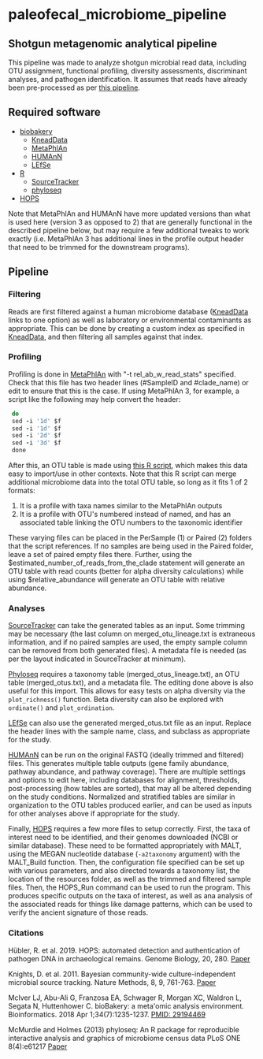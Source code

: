 # paleofecal_microbiome_pipeline
## Shotgun metagenomic analytical pipeline

This pipeline was made to analyze shotgun microbial read data, including OTU assignment, functional profiling, diversity assessments, discriminant analyses, and pathogen identification. It assumes that reads have already been pre-processed as per [this pipeline](https://github.com/kelsey-witt/diet-taxonomy-pipeline). 

## Required software

* [biobakery](https://github.com/biobakery/biobakery)
  * [KneadData](https://github.com/biobakery/biobakery/wiki/kneaddata)
  * [MetaPhlAn](https://github.com/biobakery/biobakery/wiki/metaphlan2)
  * [HUMAnN](https://github.com/biobakery/biobakery/wiki/humann2)
  * [LEfSe](https://github.com/biobakery/biobakery/wiki/lefse)
* [R](https://www.r-project.org/)
  * [SourceTracker](https://github.com/danknights/sourcetracker)
  * [phyloseq](https://github.com/joey711/phyloseq)
* [HOPS](https://github.com/rhuebler/HOPS)

Note that MetaPhlAn and HUMAnN have more updated versions than what is used here (version 3 as opposed to 2) that are generally functional in the described pipeline below, but may require a few additional tweaks to work exactly (i.e. MetaPhlAn 3 has additional lines in the profile output header that need to be trimmed for the downstream programs).

## Pipeline

### Filtering

Reads are first filtered against a human microbiome database ([KneadData](https://github.com/biobakery/biobakery/wiki/kneaddata) links to one option) as well as laboratory or environmental contaminants as appropriate. This can be done by creating a custom index as specified in [KneadData](https://github.com/biobakery/biobakery/wiki/kneaddata), and then filtering all samples against that index.

### Profiling

Profiling is done in [MetaPhlAn](https://github.com/biobakery/biobakery/wiki/metaphlan2) with "-t rel_ab_w_read_stats" specified. Check that this file has two header lines (#SampleID and #clade_name) or edit to ensure that this is the case. If using MetaPhlAn 3, for example, a script like the following may help convert the header:

```for f in *txt 
 do 
 sed -i '1d' $f
 sed -i '1d' $f 
 sed -i '2d' $f 
 sed -i '3d' $f
 done
```

After this, an OTU table is made using [this R script](merge.table.R), which makes this data easy to import/use in other contexts. Note that this R script can merge additional microbiome data into the total OTU table, so long as it fits 1 of 2 formats:

1. It is a profile with taxa names similar to the MetaPhlAn outputs
2. It is a profile with OTU's numbered instead of named, and has an associated table linking the OTU numbers to the taxonomic identifier

These varying files can be placed in the PerSample (1) or Paired (2) folders that the script references. If no samples are being used in the Paired folder, leave a set of paired empty files there. Further, using the $estimated_number_of_reads_from_the_clade statement will generate an OTU table with read counts (better for alpha diversity calculations) while using $relative_abundance will generate an OTU table with relative abundance. 

### Analyses

[SourceTracker](https://github.com/danknights/sourcetracker) can take the generated tables as an input. Some trimming may be necessary (the last column on merged_otu_lineage.txt is extraneous information, and if no paired samples are used, the empty sample column can be removed from both generated files). A metadata file is needed (as per the layout indicated in SourceTracker at minimum).

[Phyloseq](https://github.com/joey711/phyloseq) requires a taxonomy table (merged_otus_lineage.txt), an OTU table (merged_otus.txt), and a metadata file. The editing done above is also useful for this import. This allows for easy tests on alpha diversity via the `plot_richness()` function. Beta diversity can also be explored with `ordinate()` and `plot_ordination`.

[LEfSe](https://github.com/biobakery/biobakery/wiki/lefse) can also use the generated merged_otus.txt file as an input. Replace the header lines with the sample name, class, and subclass as appropriate for the study.

[HUMAnN](https://github.com/biobakery/biobakery/wiki/humann2) can be run on the original FASTQ (ideally trimmed and filtered) files. This generates multiple table outputs (gene family abundance, pathway abundance, and pathway coverage). There are multiple settings and options to edit here, including databases for alignment, thresholds, post-processing (how tables are sorted), that may all be altered depending on the study conditions. Normalized and stratified tables are similar in organization to the OTU tables produced earlier, and can be used as inputs for other analyses above if appropriate for the study.

Finally, [HOPS](https://github.com/rhuebler/HOPS) requires a few more files to setup correctly. First, the taxa of interest need to be identified, and their genomes downloaded (NCBI or similar database). These need to be formatted appropriately with MALT, using the MEGAN nucleotide database (`-a2taxonomy` argument) with the MALT_Build function. Then, the configuration file specified can be set up with various parameters, and also directed towards a taxonomy list, the location of the resources folder, as well as the trimmed and filtered sample files. Then, the HOPS_Run command can be used to run the program. This produces specific outputs on the taxa of interest, as well as ana analysis of the associated reads for things like damage patterns, which can be used to verify the ancient signature of those reads.

### Citations

H&uuml;bler, R. et al. 2019. HOPS: automated detection and authentication of pathogen DNA in archaeological remains. Genome Biology, 20, 280. [Paper](https://genomebiology.biomedcentral.com/articles/10.1186/s13059-019-1903-0)

Knights, D. et al. 2011. Bayesian community-wide culture-independent microbial source tracking. Nature Methods, 8, 9, 761-763. [Paper](https://www.ncbi.nlm.nih.gov/pmc/articles/PMC3791591/)

McIver LJ, Abu-Ali G, Franzosa EA, Schwager R, Morgan XC, Waldron L, Segata N, Huttenhower C. bioBakery: a meta'omic analysis environment. Bioinformatics. 2018 Apr 1;34(7):1235-1237. [PMID: 29194469](https://pubmed.ncbi.nlm.nih.gov/29194469/)

McMurdie and Holmes (2013) phyloseq: An R package for reproducible interactive analysis and graphics of microbiome census data PLoS ONE 8(4):e61217 [Paper](https://journals.plos.org/plosone/article?id=10.1371/journal.pone.0061217)
